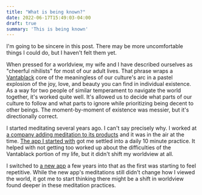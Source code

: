 ```yaml
---
title: "What is being known?"
date: 2022-06-17T15:49:03-04:00
draft: true
summary: 'This is being known'
---
```

I'm going to be sincere in this post. There may be more uncomfortable things I could do, but I haven't felt them yet.

When pressed for a worldview, my wife and I have described ourselves as "cheerful nihilists" for most of our adult lives. That phrase wraps a [Vantablack](https://en.wikipedia.org/wiki/Vantablack) core of the meaningless of our culture's arc in a pastel explosion of the joy, love, and beauty you can find in individual existence. As a way for two people of similar temperament to navigate the world together, it's worked quite well. It's allowed us to decide what parts of our culture to follow and what parts to ignore while prioritizing being decent to other beings. The moment-by-moment of existence was messier, but it's directionally correct.

I started meditating several years ago. I can't say precisely why. I worked at [a company adding meditation to its products](https://www.fitbit.com/) and it was in the air at the time. [The app I started with](https://www.headspace.com/) got me settled into a daily 10 minute practice. It helped with not getting too worked up about the difficulties of the Vantablack portion of my life, but it didn't shift my worldview at all.

I switched to [a new app](https://www.wakingup.com/) a few years into that as the first was starting to feel repetitive. While the new app's meditations still didn't change how I viewed the world, it got me to start thinking there might be a shift in worldview found deeper in these meditation practices.
